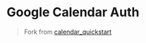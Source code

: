 # Google Calendar Auth

> Fork from [calendar_quickstart](https://developers.google.com/calendar/api/quickstart/nodejs)